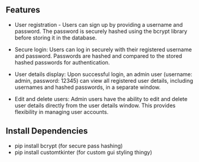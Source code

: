 ## Features

- User registration - Users can sign up by providing a username and password. The password is securely hashed using the bcrypt library before storing it in the database.

- Secure login: Users can log in securely with their registered username and password. Passwords are hashed and compared to the stored hashed passwords for authentication.

- User details display: Upon successful login, an admin user (username: admin, password: 12345) can view all registered user details, including usernames and hashed passwords, in a separate window.

- Edit and delete users: Admin users have the ability to edit and delete user details directly from the user details window. This provides flexibility in managing user accounts.

## Install Dependencies
- pip install bcrypt (for secure pass hashing)
- pip install customtkinter (for custom gui styling thingy)
